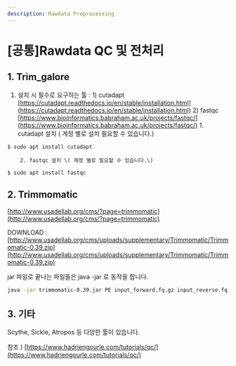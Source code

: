 ```yaml
---
description: Rawdata Preprocessing
---
```


# \[공통\]Rawdata QC 및 전처리

## 1. Trim\_galore

1. 설치 시 필수로 요구하는 툴 :  1\) cutadapt [https://cutadapt.readthedocs.io/en/stable/installation.html](https://cutadapt.readthedocs.io/en/stable/installation.html) 2\) fastqc  [https://www.bioinformatics.babraham.ac.uk/projects/fastqc/](https://www.bioinformatics.babraham.ac.uk/projects/fastqc/)  1. cutadapt 설치 \( 계정 별로 설치 필요할 수 있습니다.\)

```
$ sudo apt install cutadapt
```

        2. fastqc 설치 \( 계정 별로 필요할 수 있습니다.\)

```bash
$ sudo apt install fastqc
```

## 2. Trimmomatic

[http://www.usadellab.org/cms/?page=trimmomatic](http://www.usadellab.org/cms/?page=trimmomatic)  
  
DOWNLOAD : [http://www.usadellab.org/cms/uploads/supplementary/Trimmomatic/Trimmomatic-0.39.zip](http://www.usadellab.org/cms/uploads/supplementary/Trimmomatic/Trimmomatic-0.39.zip)  
  
jar 파일로 끝나는 파일들은 java -jar 로 동작을 합니다. 

```bash
java -jar trimmomatic-0.39.jar PE input_forward.fq.gz input_reverse.fq.gz output_forward_paired.fq.gz output_forward_unpaired.fq.gz output_reverse_paired.fq.gz output_reverse_unpaired.fq.gz ILLUMINACLIP:TruSeq3-PE.fa:2:30:10:2:keepBothReads LEADING:3 TRAILING:3 MINLEN:36
```

## 3. 기타

Scythe, Sickle, Atropos 등 다양한 툴이 있습니다.

참조 \) [https://www.hadriengourle.com/tutorials/qc/](https://www.hadriengourle.com/tutorials/qc/) 









